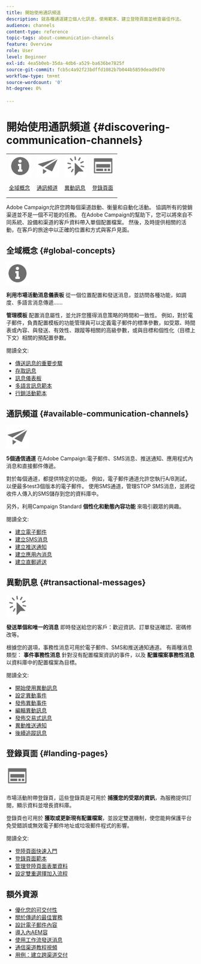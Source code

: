 ```yaml
---
title: 開始使用通訊頻道
description: 就各種通道建立個人化訊息，使用範本、建立登陸頁面並檢查最佳作法。
audience: channels
content-type: reference
topic-tags: about-communication-channels
feature: Overview
role: User
level: Beginner
exl-id: 4ea5b0eb-35da-4db6-a529-ba636be7825f
source-git-commit: fcb5c4a92f23bdffd1082b7b044b5859dead9d70
workflow-type: tm+mt
source-wordcount: '0'
ht-degree: 0%

---
```


# 開始使用通訊頻道 {#discovering-communication-channels}

<table>
<tr>
<td><img src="assets/do-not-localize/icon_concepts.svg" width="60px"><p><a href="#global-concepts">全域概念</a></p></td>
<td><img src="assets/do-not-localize/icon_channels.svg" width="60px"><p><a href="#available-communication-channels">通訊頻道</a></p></td>
<td><img src="assets/do-not-localize/icon_transactional.svg" width="60px"><p><a href="#transactional-messages">異動訊息</a></p></td>
<td><img src="assets/do-not-localize/icon_landing.svg" width="60px"><p><a href="#landing-pages">登錄頁面</a></p></td></tr>
</table>

Adobe Campaign允許您跨每個渠道啟動、衡量和自動化活動。
協調所有的營銷渠道並不是一個不可能的任務。 在Adobe Campaign的幫助下，您可以將來自不同系統、設備和渠道的客戶資料帶入單個配置檔案。 然後，及時提供相關的活動，在客戶的旅途中以正確的位置和方式與客戶見面。

## 全域概念 {#global-concepts}

<img src="assets/do-not-localize/icon_concepts.svg" width="60px">

**利用市場活動消息儀表板** 從一個位置配置和發送消息，並訪問各種功能，如調度、多語言消息傳遞……

**管理模板** 配置消息屬性，並允許您獲得消息策略的時間和一致性。 例如，對於電子郵件，負責配置模板的功能管理員可以定義電子郵件的標準參數，如受眾、時間表或內容、與發送、有效性、跟蹤等相關的高級參數，或與目標和個性化（目標上下文）相關的預配置參數。

閱讀全文:

* [傳送訊息的重要步驟](../../channels/using/key-steps-to-send-a-message.md)
* [存取訊息](../../channels/using/accessing-messages.md)
* [訊息儀表板](../../channels/using/message-dashboard.md)
* [多語言訊息範本](../../channels/using/multilingual-messages-template.md)
* [行銷活動範本](../../start/using/marketing-activity-templates.md)

## 通訊頻道 {#available-communication-channels}

<img src="assets/do-not-localize/icon_channels.svg"  width="60px">

**5個通信通道** 在Adobe Campaign:電子郵件、SMS消息、推送通知、應用程式內消息和直接郵件傳遞。

對於每個通道，都提供特定的功能。 例如，電子郵件通道允許您執行A/B測試，以便最多test3個版本的電子郵件。 使用SMS通道，管理STOP SMS消息，並將從收件人傳入的SMS儲存到您的資料庫中。

另外，利用Campaign Standard **個性化和動態內容功能** 來吸引觀眾的興趣。

閱讀全文:

* [建立電子郵件](../../channels/using/about-emails.md)
* [建立SMS消息](../../channels/using/about-sms-messages.md)
* [建立推送通知](../../channels/using/about-push-notifications.md)
* [建立應用內消息](../../channels/using/about-in-app-messaging.md)
* [建立直郵遞送](../../channels/using/about-direct-mail.md)

## 異動訊息 {#transactional-messages}

<img src="assets/do-not-localize/icon_transactional.svg" width="60px">

**發送單個和唯一的消息** 即時發送給您的客戶：歡迎資訊、訂單發送確認、密碼修改等。

根據您的選項，事務性消息可用於電子郵件、SMS和推送通知通道。 有兩種消息類型： **事件事務性消息** 針對沒有配置檔案資訊的事件，以及 **配置檔案事務性消息** 以資料庫中的配置檔案為目標。

閱讀全文:

* [開始使用異動訊息](../../channels/using/getting-started-with-transactional-msg.md)
* [設定異動事件](../../channels/using/configuring-transactional-event.md)
* [發佈異動事件](../../channels/using/publishing-transactional-event.md)
* [編輯異動訊息](../../channels/using/editing-transactional-message.md)
* [發佈交易式訊息](../../channels/using/publishing-transactional-message.md)
* [異動推送通知](../../channels/using/transactional-push-notifications.md)
* [後續追蹤訊息](../../channels/using/follow-up-messages.md)

## 登錄頁面 {#landing-pages}

<img src="assets/do-not-localize/icon_landing.svg" width="60px">

市場活動附帶登錄頁，這些登錄頁是可用於 **捕獲您的受眾的資訊**，為服務提供訂閱，顯示資料並增長資料庫。

登錄頁也可用於 **獲取或更新現有配置檔案**，並設定雙選機制，使您能夠保護平台免受錯誤或無效電子郵件地址或垃圾郵件程式的影響。

閱讀全文:

* [登陸頁面快速入門](../../channels/using/getting-started-with-landing-pages.md)
* [登錄頁面範本](../../channels/using/landing-page-templates.md)
* [管理登陸頁面表單資料](../../channels/using/managing-landing-page-form-data.md)
* [設定雙重選擇加入流程](../../channels/using/setting-up-a-double-opt-in-process.md)

## 額外資源

* [優化您的可交付性](../../sending/using/about-deliverability.md)
* [關於傳遞的最佳實務](../../sending/using/delivery-best-practices.md)
* [設計電子郵件內容](../../designing/using/designing-content-in-adobe-campaign.md)
* [導入內AEM容](../../integrating/using/creating-email-experience-manager.md)
* [使用工作流發送消息](../../automating/using/about-channel-activities.md)
* [通信渠道教程視頻](https://experienceleague.adobe.com/docs/campaign-standard-learn/tutorials/communication-channels/email/create-email-from-homepage.html?lang=zh-Hant)
* [用例：建立跨渠道交付](../../automating/using/workflow-cross-channel-delivery.md)
